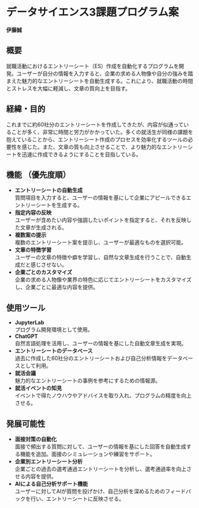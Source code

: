 # データサイエンス3課題プログラム案  
**伊藤誠**

## 概要  
就職活動におけるエントリーシート（ES）作成を自動化するプログラムを開発。ユーザーが自分の情報を入力すると、企業の求める人物像や自分の強みを踏まえた魅力的なエントリーシートを自動生成する。これにより、就職活動の時間とストレスを大幅に軽減し、文章の質向上を目指す。

## 経緯・目的  
これまでに約60社分のエントリーシートを作成してきたが、内容が似通っていることが多く、非常に時間と労力がかかっていた。多くの就活生が同様の課題を抱えていることから、エントリーシート作成のプロセスを効率化するツールの必要性を感じた。また、文章の質も向上させることで、より魅力的なエントリーシートを迅速に作成できるようにすることを目指している。

## 機能 （優先度順）
- **エントリーシートの自動生成**  
  質問項目を入力すると、ユーザーの情報を基にして企業にアピールできるエントリーシートを生成する。
- **指定内容の反映**  
  ユーザーが含めたい内容や強調したいポイントを指定すると、それを反映した文章が生成される。
- **複数案の提示**  
  複数のエントリーシート案を提示し、ユーザーが最適なものを選択可能。
- **文章の特徴学習**  
  ユーザーの文章の特徴や癖を学習し、自然な文章生成を行うことで、自動生成だと感じさせない。
- **企業ごとのカスタマイズ**  
  企業の求める人物像や業界の特色に応じてエントリーシートをカスタマイズし、企業ごとに最適な内容を提供。

## 使用ツール  
- **JupyterLab**  
  プログラム開発環境として使用。
- **ChatGPT**  
  自然言語処理を活用し、ユーザーの情報を基にした自動文章生成を実現。
- **エントリーシートのデータベース**  
  過去に作成した60社分のエントリーシートおよび自己分析情報をデータベースとして利用。
- **就活会議**  
  魅力的なエントリーシートの事例を参考にするための情報源。
- **就活イベントの知見**  
  イベントで得たノウハウやアドバイスを取り入れ、プログラムの精度を向上させる。

## 発展可能性  
- **面接対策の自動化**  
  面接で頻出する質問に対して、ユーザーの情報を基にした回答を自動生成する機能を追加。面接のシミュレーションや練習をサポート。
- **企業別エントリーシート分析**  
  企業ごとの過去の選考通過エントリーシートを分析し、選考通過率を向上させる内容を提供。
- **AIによる自己分析サポート機能**  
  ユーザーに対してAIが質問を投げかけ、自己分析を深めるためのフィードバックを行い、エントリーシートに反映させる。


